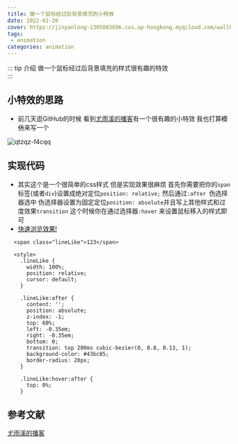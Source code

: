 ```yaml
---
title: 做一个鼠标经过后背景填充的小特效
date: 2022-01-20
cover: https://jinyanlong-1305883696.cos.ap-hongkong.myqcloud.com/wallhaven-e7rppl.jpg
tags:
 - animation
categories: animation
---
```


::: tip 介绍
做一个鼠标经过后背景填充的样式很有趣的特效<br>
:::

<!-- more -->

## 小特效的思路

* 前几天逛GitHub的时候 看到[尤雨溪的播客](https://evanyou.me/)有一个很有趣的小特效 我也打算~~模仿~~来写一个

![qtzqz-f4cqq](https://jinyanlong-1305883696.cos.ap-hongkong.myqcloud.com/qtzqz-f4cqq.gif)

## 实现代码

* 其实这个是一个很简单的css样式 但是实现效果很麻烦 首先你需要把你的`span`标签(或者`div`)设置成绝对定位`position: relative;` 然后通过`:after `伪选择器选中 伪选择器设置为固定定位`position: absolute`并且写上其他样式和过度效果`transition` 这个时候你在通过选择器`:hover` 来设置鼠标移入的样式即可
* [快速浏览效果!](https://codepen.io/1079265662/pen/OJxYeKw)

```vue
  <span class="lineLike">123</span>
  
  <style>
    .lineLike {
      width: 100%;
      position: relative;
      cursor: default;
    }

    .lineLike:after {
      content: '';
      position: absolute;
      z-index: -1;
      top: 60%;
      left: -0.35em;
      right: -0.35em;
      bottom: 0;
      transition: top 200ms cubic-bezier(0, 0.8, 0.13, 1);
      background-color: #43bc85;
      border-radius: 20px;
    }

    .lineLike:hover:after {
      top: 0%;
    }
```

## 参考文献

[尤雨溪的播客](https://evanyou.me/)
